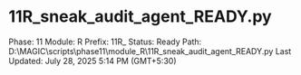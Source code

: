 # 11R_sneak_audit_agent_READY.py

Phase: 11
Module: R
Prefix: 11R_
Status: Ready
Path: D:\MAGIC\scripts\phase11\module_R\11R_sneak_audit_agent_READY.py
Last Updated: July 28, 2025 5:14 PM (GMT+5:30)